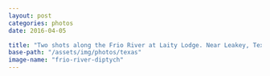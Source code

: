```yaml
---
layout: post
categories: photos
date: 2016-04-05

title: "Two shots along the Frio River at Laity Lodge. Near Leakey, Texas."
base-path: "/assets/img/photos/texas"
image-name: "frio-river-diptych"
---
```


